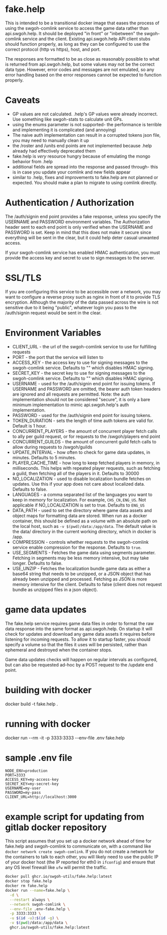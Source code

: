 # fake.help

This is intended to be a transitional docker image that eases the process of
using the swgoh-comlink service to access the game data rather than api.swgoh.help.
It should be deployed "in front" or "inbetween" the swgoh-comlink service and
the client.  Existing api.swgoh.help API client stubs should function properly,
as long as they can be configured to use the correct protocol (http vs https),
host, and port.

The responses are formatted to be as close as reasonably possible to what is
returned from api.swgoh.help, but some values may not be the correct data
type.  However, error codes and messages are not emulated, so any error handling
based on the error responses cannot be expected to function properly.

# Caveats

- GP values are not calculated.  .help's GP values were already incorrect.  Use something like swgoh-stats to calculate unit GPs.
- using the enums parameter is not supported- the performance is terrible and implementing it is complicated (and annoying)
- The naive auth implementation can result in a corrupted tokens json file, you may need to manually clean it up
- the /roster and /units end points are not implemented because .help already had effectively deprecated them
- fake.help is *very* resource hungry because of emulating the mongo behavior from .help
- additional fields are spread into the response and passed through- this is in case you update your comlink and new fields appear
- similar to .help, fixes and improvements to fake.help are not planned or expected.  You should make a plan to migrate to using comlink directly.

# Authentication / Authorization

The /auth/signin end point provides a fake response, unless you specify the USERNAME and PASSWORD environment variables.  The Authorization header sent to each end point is only verified when the USERNAME and PASSWORD is set.  Keep in mind that this does not make it secure since everything will be sent in the clear, but it could help deter casual unwanted access.

If your swgoh-comlink service has enabled HMAC authentication, you must provide
the access key and secret to use to sign messages to the server.

# SSL/TLS

If you are configuring this service to be accessible over a network, you
may want to configure a reverse proxy such as nginx in front of it to provide
TLS encryption.  Although the majority of the data passed across the wire is
not sensitive due to it being "public", whatever login you pass to the
/auth/signin request would be sent in the clear.

# Environment Variables

- CLIENT_URL - the url of the swgoh-comlink service to use for fulfilling requests
- PORT - the port that the service will listen to
- ACCESS_KEY - the access key to use for signing messages to the swgoh-comlink service. Defaults to "" which disables HMAC signing.
- SECRET_KEY - the secret key to use for signing messages to the swgoh-comlink service. Defaults to "" which disables HMAC signing.
- USERNAME - used for the /auth/signin end point for issuing tokens.  If USERNAME and PASSWORD are omitted, the bearer auth token headers are ignored and all requests are permitted. Note: the auth implementation should not be considered "secure", it is only a bare minimum implementation to mimic api.swgoh.help's auth implementation.
- PASSWORD - used for the /auth/signin end point for issuing tokens.
- TOKEN_DURATION - sets the length of time auth tokens are valid for.  Default is 1 hour.
- CONCURRENT_PLAYERS - the amount of concurrent player fetch calls to ally per guild request, or for requests to the /swgoh/players end point
- CONCURRENT_GUILDS - the amount of concurrent guild fetch calls to allow during requests to /swgoh/guilds
- UPDATE_INTERVAL - how often to check for game data updates, in minutes.  Defaults to 5 minutes.
- PLAYER_CACHE_TIME - how long to keep fetched players in memory, in milliseconds.  This helps with repeated player requests, such as fetching a guild, then fetching all of the players in it.  Defaults to 30000
- NO_LOCALIZATION - used to disable localization bundle fetches on updates.  Use this if your app does not care about localized data.  Defaults to false.
- LANGUAGES - a comma separated list of the languages you want to keep in memory for localization. For example, `CHS_CN,ENG_US`.  Not applicable if NO_LOCALIZATION is set to true.  Defaults to `ENG_US`
- DATA_PATH - used to set the directory where game data assets and object maps for
formatting data are stored.  When run as a docker container, this should be defined as a volume with an absolute path on the local host, such as `-v $(pwd)/data:/app/data`.  The default value is the data/ directory in the current working directory, which in docker is /app.
- COMPRESSION - controls whether requests to the swgoh-comlink service enable compression for the response.  Defaults to `true`.
- USE_SEGMENTS - Fetches the game data using segments parameter. Fetching in segments may be less memory intensive, but may take longer.  Defaults to false.
- USE_UNZIP - Fetches the localization bundle game data as either a base64 string that needs to be unzipped, or a JSON object that has already been unzipped and processed.  Fetching as JSON is more memory intensive for the client.  Defaults to false (client does not request bundle as unzipped files in a json object).

# game data updates

The fake.help service requires game data files in order to format the raw
data response into the same format as api.swgoh.help.  On startup it will
check for updates and download any game data assets it requires before
listening for incoming requests.  To allow it to startup faster, you should
specify a volume so that the files it uses will be persisted, rather than
ephemeral and destroyed when the container stops.

Game data updates checks will happen on regular intervals as configured,
but can also be requested ad-hoc by a POST request to the /update end point.

# building with docker
docker build -t fake.help .

# running with docker

docker run --rm -it -p 3333:3333 --env-file .env fake.help

# sample .env file

```
NODE_ENV=production
PORT=3333
ACCESS_KEY=my-access-key
SECRET_KEY=my-secret-key
USERNAME=my-user
PASSWORD=my-pass
CLIENT_URL=http://localhost:3000
```

# example script for updating from gitlab docker repository

This script assumes that you set up a docker network ahead of time for fake.help and swgoh-comlink to communicate on, with a command like `docker network create swgoh-comlink`.  If you do not create a network for the containers to talk to each other, you will likely need to use the public IP of your docker host (the IP reported for eth0 in `ifconfig`) and ensure that any OS level firewall like `ufw` will permit the traffic.

```sh
docker pull ghcr.io/swgoh-utils/fake.help:latest
docker stop fake.help
docker rm fake.help
docker run --name=fake.help \
  -d \
  --restart always \
  --network swgoh-comlink \
  --env-file .env-fake.help \
  -p 3333:3333 \
  -u $(id -u):$(id -g) \
  -v $(pwd)/data:/app/data \
  ghcr.io/swgoh-utils/fake.help:latest
```